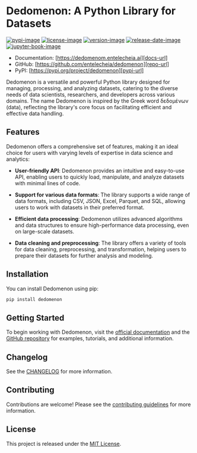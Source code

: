 # Dedomenon: A Python Library for Datasets

[![pypi-image]][pypi-url]
[![license-image]][license-url]
[![version-image]][release-url]
[![release-date-image]][release-url]
[![jupyter-book-image]][docs-url]

<!-- Links: -->

[pypi-image]: https://img.shields.io/pypi/v/dedomenon
[license-image]: https://img.shields.io/github/license/entelecheia/dedomenon
[license-url]: https://github.com/entelecheia/dedomenon/blob/main/LICENSE
[version-image]: https://img.shields.io/github/v/release/entelecheia/dedomenon?sort=semver
[release-date-image]: https://img.shields.io/github/release-date/entelecheia/dedomenon
[release-url]: https://github.com/entelecheia/dedomenon/releases
[jupyter-book-image]: https://jupyterbook.org/en/stable/_images/badge.svg
[repo-url]: https://github.com/entelecheia/dedomenon
[pypi-url]: https://pypi.org/project/dedomenon
[docs-url]: https://dedomenom.entelecheia.ai
[changelog]: https://github.com/entelecheia/dedomenon/blob/main/CHANGELOG.md
[contributing guidelines]: https://github.com/entelecheia/dedomenon/blob/main/CONTRIBUTING.md

<!-- Links: -->

- Documentation: [https://dedomenom.entelecheia.ai][docs-url]
- GitHub: [https://github.com/entelecheia/dedomenon][repo-url]
- PyPI: [https://pypi.org/project/dedomenon][pypi-url]

Dedomenon is a versatile and powerful Python library designed for managing, processing, and analyzing datasets, catering to the diverse needs of data scientists, researchers, and developers across various domains. The name Dedomenon is inspired by the Greek word δεδομένων (data), reflecting the library's core focus on facilitating efficient and effective data handling.

## Features

Dedomenon offers a comprehensive set of features, making it an ideal choice for users with varying levels of expertise in data science and analytics:

- **User-friendly API**: Dedomenon provides an intuitive and easy-to-use API, enabling users to quickly load, manipulate, and analyze datasets with minimal lines of code.

- **Support for various data formats**: The library supports a wide range of data formats, including CSV, JSON, Excel, Parquet, and SQL, allowing users to work with datasets in their preferred format.

- **Efficient data processing**: Dedomenon utilizes advanced algorithms and data structures to ensure high-performance data processing, even on large-scale datasets.

- **Data cleaning and preprocessing**: The library offers a variety of tools for data cleaning, preprocessing, and transformation, helping users to prepare their datasets for further analysis and modeling.

## Installation

You can install Dedomenon using pip:

```bash
pip install dedomenon
```

## Getting Started

To begin working with Dedomenon, visit the [official documentation](https://dedomenon.entelecheia.ai/) and the [GitHub repository](https://github.com/entelecheia/dedomenon) for examples, tutorials, and additional information.

## Changelog

See the [CHANGELOG] for more information.

## Contributing

Contributions are welcome! Please see the [contributing guidelines] for more information.

## License

This project is released under the [MIT License][license-url].
